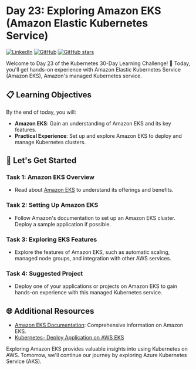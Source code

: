 # Day 23: Exploring Amazon EKS (Amazon Elastic Kubernetes Service)
[![LinkedIn](https://img.shields.io/badge/Connect%20with%20me%20on-LinkedIn-blue.svg)](https://www.linkedin.com/in/aman-devops/)
[![GitHub](https://img.shields.io/github/stars/AmanPathak-DevOps.svg?style=social)](https://github.com/AmanPathak-DevOps)
[![GitHub stars](https://img.shields.io/github/stars/AmanPathak-DevOps/30DaysOfKubernetes)](https://github.com/AmanPathak-DevOps/30DaysOfKubernetes/stargazers)

Welcome to Day 23 of the Kubernetes 30-Day Learning Challenge! 🚀 Today, you'll get hands-on experience with Amazon Elastic Kubernetes Service (Amazon EKS), Amazon's managed Kubernetes service.

## 📋 Learning Objectives

By the end of today, you will:
- **Amazon EKS**: Gain an understanding of Amazon EKS and its key features.
- **Practical Experience**: Set up and explore Amazon EKS to deploy and manage Kubernetes clusters.

## 🚀 Let's Get Started

### Task 1: Amazon EKS Overview
- Read about [Amazon EKS](https://aws.amazon.com/eks/) to understand its offerings and benefits.

### Task 2: Setting Up Amazon EKS
- Follow Amazon's documentation to set up an Amazon EKS cluster. Deploy a sample application if possible.

### Task 3: Exploring EKS Features
- Explore the features of Amazon EKS, such as automatic scaling, managed node groups, and integration with other AWS services.

### Task 4: Suggested Project
- Deploy one of your applications or projects on Amazon EKS to gain hands-on experience with this managed Kubernetes service.

## 🌐 Additional Resources

- [Amazon EKS Documentation](https://docs.aws.amazon.com/eks/latest/userguide/what-is-eks.html): Comprehensive information on Amazon EKS.
- [Kubernetes- Deploy Application on AWS EKS](https://youtu.be/RRCrY12VY_s?si=l5l9uozkInyGjrWK)

Exploring Amazon EKS provides valuable insights into using Kubernetes on AWS. Tomorrow, we'll continue our journey by exploring Azure Kubernetes Service (AKS).